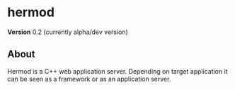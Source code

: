 # hermod #

**Version** 0.2 (currently alpha/dev version)

## About ##

Hermod is a C++ web application server. Depending on target application it can
be seen as a framework or as an application server.

